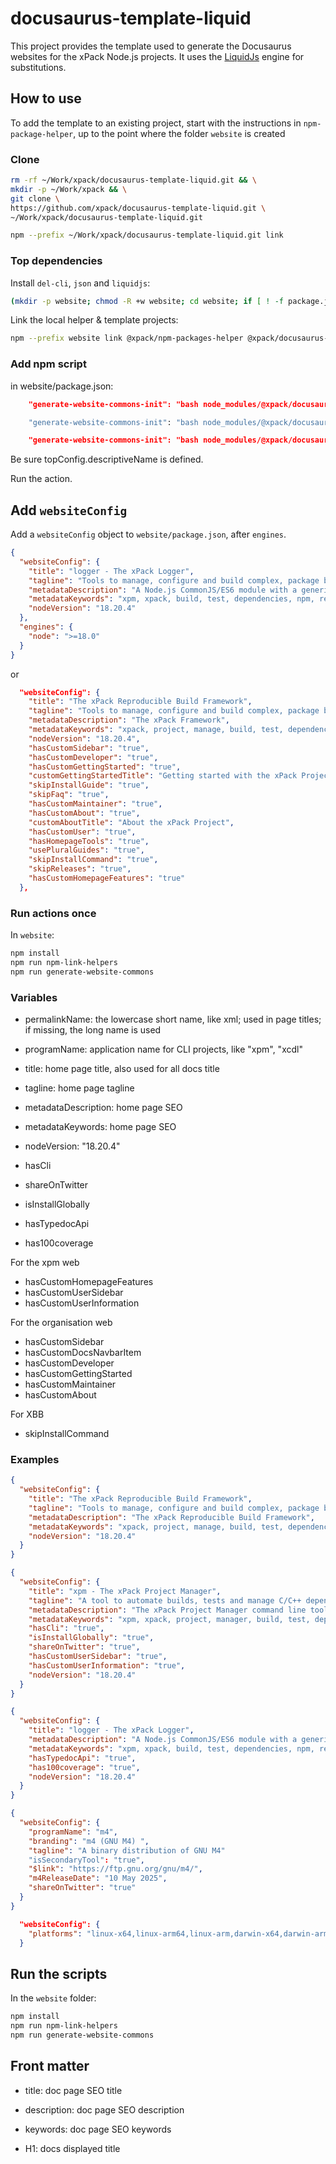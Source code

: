 # docusaurus-template-liquid

This project provides the template used to generate the Docusaurus
websites for the xPack Node.js projects. It uses the
[LiquidJs](https://liquidjs.com) engine for substitutions.

## How to use

To add the template to an existing project, start with the instructions in
`npm-package-helper`, up to the point where the folder `website` is
created

### Clone

```sh
rm -rf ~/Work/xpack/docusaurus-template-liquid.git && \
mkdir -p ~/Work/xpack && \
git clone \
https://github.com/xpack/docusaurus-template-liquid.git \
~/Work/xpack/docusaurus-template-liquid.git

npm --prefix ~/Work/xpack/docusaurus-template-liquid.git link
```

### Top dependencies

Install `del-cli`, `json` and `liquidjs`:

```sh
(mkdir -p website; chmod -R +w website; cd website; if [ ! -f package.json ]; then; npm init --yes; fi; npm install del-cli json liquidjs --save-dev)
```

Link the local helper & template projects:

```sh
npm --prefix website link @xpack/npm-packages-helper @xpack/docusaurus-template-liquid
```

### Add npm script

in website/package.json:

```json
    "generate-website-commons-init": "bash node_modules/@xpack/docusaurus-template-liquid/maintenance-scripts/generate-website-commons.sh --micro-os-plus --init",
```

```sh
    "generate-website-commons-init": "bash node_modules/@xpack/docusaurus-template-liquid/maintenance-scripts/generate-website-commons.sh --xpack --init",
```

```json
    "generate-website-commons-init": "bash node_modules/@xpack/docusaurus-template-liquid/maintenance-scripts/generate-website-commons.sh --xpack-dev-tools --dry-run",
```

Be sure topConfig.descriptiveName is defined.

Run the action.

## Add `websiteConfig`

Add a `websiteConfig` object to `website/package.json`, after `engines`.

```json
{
  "websiteConfig": {
    "title": "logger - The xPack Logger",
    "tagline": "Tools to manage, configure and build complex, package based, multi-target projects, in a reproducible way.",
    "metadataDescription": "A Node.js CommonJS/ES6 module with a generic console logger class",
    "metadataKeywords": "xpm, xpack, build, test, dependencies, npm, reproducibility",
    "nodeVersion": "18.20.4"
  },
  "engines": {
    "node": ">=18.0"
  }
}
```

or

```json
  "websiteConfig": {
    "title": "The xPack Reproducible Build Framework",
    "tagline": "Tools to manage, configure and build complex, package based, multi-target projects, in a reproducible way",
    "metadataDescription": "The xPack Framework",
    "metadataKeywords": "xpack, project, manage, build, test, dependencies, xpm, npm, reproducibility",
    "nodeVersion": "18.20.4",
    "hasCustomSidebar": "true",
    "hasCustomDeveloper": "true",
    "hasCustomGettingStarted": "true",
    "customGettingStartedTitle": "Getting started with the xPack Project",
    "skipInstallGuide": "true",
    "skipFaq": "true",
    "hasCustomMaintainer": "true",
    "hasCustomAbout": "true",
    "customAboutTitle": "About the xPack Project",
    "hasCustomUser": "true",
    "hasHomepageTools": "true",
    "usePluralGuides": "true",
    "skipInstallCommand": "true",
    "skipReleases": "true",
    "hasCustomHomepageFeatures": "true"
  },
```

### Run actions once

In `website`:

```sh
npm install
npm run npm-link-helpers
npm run generate-website-commons
```

### Variables

- permalinkName: the lowercase short name, like xml; used in page titles;
if missing, the long name is used
- programName: application name for CLI projects, like "xpm", "xcdl"
- title: home page title, also used for all docs title
- tagline: home page tagline
- metadataDescription: home page SEO
- metadataKeywords: home page SEO

- nodeVersion: "18.20.4"

- hasCli
- shareOnTwitter
- isInstallGlobally
- hasTypedocApi
- has100coverage

For the xpm web

- hasCustomHomepageFeatures
- hasCustomUserSidebar
- hasCustomUserInformation

For the organisation web

- hasCustomSidebar
- hasCustomDocsNavbarItem
- hasCustomDeveloper
- hasCustomGettingStarted
- hasCustomMaintainer
- hasCustomAbout

For XBB

- skipInstallCommand


### Examples

```json
{
  "websiteConfig": {
    "title": "The xPack Reproducible Build Framework",
    "tagline": "Tools to manage, configure and build complex, package based, multi-target projects, in a reproducible way.",
    "metadataDescription": "The xPack Reproducible Build Framework",
    "metadataKeywords": "xpack, project, manage, build, test, dependencies, xpm, npm, reproducibility",
    "nodeVersion": "18.20.4"
  }
}
```

```json
{
  "websiteConfig": {
    "title": "xpm - The xPack Project Manager",
    "tagline": "A tool to automate builds, tests and manage C/C++ dependencies, inspired by npm",
    "metadataDescription": "The xPack Project Manager command line tool",
    "metadataKeywords": "xpm, xpack, project, manager, build, test, dependencies, npm, reproducibility",
    "hasCli": "true",
    "isInstallGlobally": "true",
    "shareOnTwitter": "true",
    "hasCustomUserSidebar": "true",
    "hasCustomUserInformation": "true",
    "nodeVersion": "18.20.4"
  }
}
```

```json
{
  "websiteConfig": {
    "title": "logger - The xPack Logger",
    "metadataDescription": "A Node.js CommonJS/ES6 module with a generic console logger class",
    "metadataKeywords": "xpm, xpack, build, test, dependencies, npm, reproducibility",
    "hasTypedocApi": "true",
    "has100coverage": "true",
    "nodeVersion": "18.20.4"
  }
}
```

```json
{
  "websiteConfig": {
    "programName": "m4",
    "branding": "m4 (GNU M4) ",
    "tagline": "A binary distribution of GNU M4"
    "isSecondaryTool": "true",
    "$link": "https://ftp.gnu.org/gnu/m4/",
    "m4ReleaseDate": "10 May 2025",
    "shareOnTwitter": "true"
  }
}
```

```json
  "websiteConfig": {
    "platforms": "linux-x64,linux-arm64,linux-arm,darwin-x64,darwin-arm64"
  }
```

## Run the scripts

In the `website` folder:

```sh
npm install
npm run npm-link-helpers
npm run generate-website-commons
```

## Front matter

- title: doc page SEO title
- description: doc page SEO description
- keywords: doc page SEO keywords

- H1: docs displayed title
